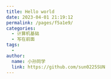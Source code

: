 ```yaml
---
title: Hello world
date: 2023-04-01 21:19:12
permalink: /pages/f5a1e9/
categories:
  - 计算机基础
  - 写在前面
tags:
  - 
author: 
  name: 小孙同学
  link: https://github.com/sun0225SUN
---
```

